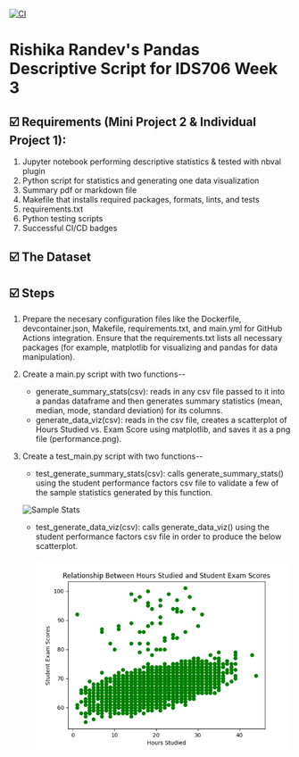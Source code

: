 [![CI](https://github.com/nogibjj/Rishika_Randev_MiniProject_1/actions/workflows/hello.yml/badge.svg)](https://github.com/nogibjj/Rishika_Randev_MiniProject_1/actions/workflows/hello.yml)

# Rishika Randev's Pandas Descriptive Script for IDS706 Week 3

## ☑️ Requirements (Mini Project 2 & Individual Project 1):
1. Jupyter notebook performing descriptive statistics & tested with nbval plugin
2. Python script for statistics and generating one data visualization
3. Summary pdf or markdown file
4. Makefile that installs required packages, formats, lints, and tests
5. requirements.txt
6. Python testing scripts
7. Successful CI/CD badges

## ☑️ The Dataset


## ☑️ Steps
1. Prepare the necesary configuration files like the Dockerfile, devcontainer.json, Makefile, requirements.txt, and main.yml for GitHub Actions integration. Ensure that the requirements.txt lists all necessary packages (for example, matplotlib for visualizing and pandas for data manipulation).
2. Create a main.py script with two functions--
   * generate_summary_stats(csv): reads in any csv file passed to it into a pandas dataframe and then generates summary statistics (mean, median, mode, standard deviation) for its columns.
   * generate_data_viz(csv): reads in the csv file, creates a scatterplot of Hours Studied vs. Exam Score using matplotlib, and saves it as a png file (performance.png).
3. Create a test_main.py script with two functions--
   * test_generate_summary_stats(csv): calls generate_summary_stats() using the student performance factors csv file to validate a few of the sample statistics generated by this function.
     
   ![Sample Stats]([https://github.com/nogibjj/Rishika_Randev_MiniProject_2/issues/1#issue-2526732305](https://private-user-images.githubusercontent.com/179669322/367559262-54a6c401-c230-46b9-948d-0e2929d952f4.png?jwt=eyJhbGciOiJIUzI1NiIsInR5cCI6IkpXVCJ9.eyJpc3MiOiJnaXRodWIuY29tIiwiYXVkIjoicmF3LmdpdGh1YnVzZXJjb250ZW50LmNvbSIsImtleSI6ImtleTUiLCJleHAiOjE3MjYzNzQ4MDgsIm5iZiI6MTcyNjM3NDUwOCwicGF0aCI6Ii8xNzk2NjkzMjIvMzY3NTU5MjYyLTU0YTZjNDAxLWMyMzAtNDZiOS05NDhkLTBlMjkyOWQ5NTJmNC5wbmc_WC1BbXotQWxnb3JpdGhtPUFXUzQtSE1BQy1TSEEyNTYmWC1BbXotQ3JlZGVudGlhbD1BS0lBVkNPRFlMU0E1M1BRSzRaQSUyRjIwMjQwOTE1JTJGdXMtZWFzdC0xJTJGczMlMkZhd3M0X3JlcXVlc3QmWC1BbXotRGF0ZT0yMDI0MDkxNVQwNDI4MjhaJlgtQW16LUV4cGlyZXM9MzAwJlgtQW16LVNpZ25hdHVyZT00NTdkOTY1YzQ5NGFjMDkwMGJhNjVkOTRkOTE4NDA0NTA1ZTQ5NDAyNGI0MDcwMzY3NjhkNDI5OGEyMDRhMTkzJlgtQW16LVNpZ25lZEhlYWRlcnM9aG9zdCZhY3Rvcl9pZD0wJmtleV9pZD0wJnJlcG9faWQ9MCJ9.OjGIzjCofV5WOLpJ2CjWdlMB_NPtqi5tJqRyXr0m4fQ))
   * test_generate_data_viz(csv): calls generate_data_viz() using the student performance factors csv file in order to produce the below scatterplot.
     
     ![Visualization](performance.png)
   


